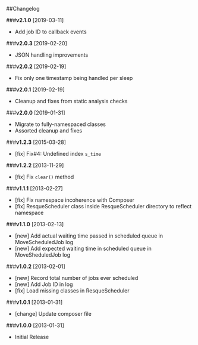 ##Changelog

###**v2.1.0** [2019-03-11]

* Add job ID to callback events

###**v2.0.3** [2019-02-20]

* JSON handling improvements

###**v2.0.2** [2019-02-19]

* Fix only one timestamp being handled per sleep

###**v2.0.1** [2019-02-19]

* Cleanup and fixes from static analysis checks

###**v2.0.0** [2019-01-31]

* Migrate to fully-namespaced classes
* Assorted cleanup and fixes

###**v1.2.3** [2015-03-28]

* [fix] Fix#4: Undefined index `s_time`

###**v1.2.2** [2013-11-29]

* [fix] Fix `clear()` method

###**v1.1.1** [2013-02-27]

* [fix] Fix namespace incoherence with Composer
* [fix] ResqueScheduler class inside ResqueScheduler directory to reflect namespace

###**v1.1.0** [2013-02-13]

* [new] Add actual waiting time passed in scheduled queue in MoveScheduledJob log
* [new] Add expected waiting time in scheduled queue in MoveSheduledJob log


###**v1.0.2** [2013-02-01]

* [new] Record total number of jobs ever scheduled
* [new] Add Job ID in log
* [fix] Load missing classes in ResqueScheduler

###**v1.0.1** [2013-01-31]

* [change] Update composer file

###**v1.0.0** [2013-01-31]

* Initial Release
